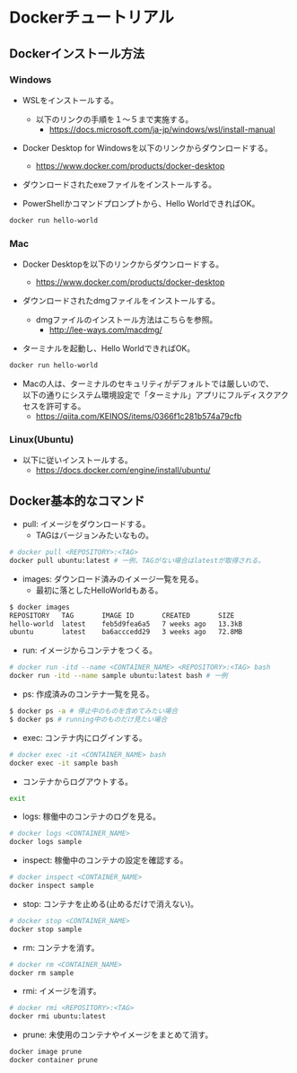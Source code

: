 # Dockerチュートリアル


## Dockerインストール方法

### Windows

- WSLをインストールする。
  - 以下のリンクの手順を１～５まで実施する。
    - https://docs.microsoft.com/ja-jp/windows/wsl/install-manual

- Docker Desktop for Windowsを以下のリンクからダウンロードする。
  - https://www.docker.com/products/docker-desktop

- ダウンロードされたexeファイルをインストールする。

- PowerShellかコマンドプロンプトから、Hello WorldできればOK。
```powershell
docker run hello-world
```

### Mac

- Docker Desktopを以下のリンクからダウンロードする。
  - https://www.docker.com/products/docker-desktop

- ダウンロードされたdmgファイルをインストールする。
  - dmgファイルのインストール方法はこちらを参照。
    - http://lee-ways.com/macdmg/

- ターミナルを起動し、Hello WorldできればOK。
```sh
docker run hello-world
```

- Macの人は、ターミナルのセキュリティがデフォルトでは厳しいので、<br>以下の通りにシステム環境設定で「ターミナル」アプリにフルディスクアクセスを許可する。
  - https://qiita.com/KEINOS/items/0366f1c281b574a79cfb

### Linux(Ubuntu)

- 以下に従いインストールする。
  - https://docs.docker.com/engine/install/ubuntu/


## Docker基本的なコマンド

- pull: イメージをダウンロードする。
  - TAGはバージョンみたいなもの。
```sh
# docker pull <REPOSITORY>:<TAG>
docker pull ubuntu:latest # 一例、TAGがない場合はlatestが取得される。
```

- images: ダウンロード済みのイメージ一覧を見る。
  - 最初に落としたHelloWorldもある。
```sh
$ docker images
REPOSITORY   TAG       IMAGE ID       CREATED       SIZE
hello-world  latest    feb5d9fea6a5   7 weeks ago   13.3kB
ubuntu       latest    ba6acccedd29   3 weeks ago   72.8MB
```

- run: イメージからコンテナをつくる。
```sh
# docker run -itd --name <CONTAINER_NAME> <REPOSITORY>:<TAG> bash
docker run -itd --name sample ubuntu:latest bash # 一例
```

- ps: 作成済みのコンテナ一覧を見る。
```sh
$ docker ps -a # 停止中のものを含めてみたい場合
$ docker ps # running中のものだけ見たい場合
```

- exec: コンテナ内にログインする。
```sh
# docker exec -it <CONTAINER_NAME> bash
docker exec -it sample bash
```

- コンテナからログアウトする。
```sh
exit
```

- logs: 稼働中のコンテナのログを見る。
```sh
# docker logs <CONTAINER_NAME>
docker logs sample
```

- inspect: 稼働中のコンテナの設定を確認する。
```sh
# docker inspect <CONTAINER_NAME>
docker inspect sample
```

- stop: コンテナを止める(止めるだけで消えない)。
```sh
# docker stop <CONTAINER_NAME>
docker stop sample
```

- rm: コンテナを消す。
```sh
# docker rm <CONTAINER_NAME>
docker rm sample
```

- rmi: イメージを消す。
```sh
# docker rmi <REPOSITORY>:<TAG>
docker rmi ubuntu:latest
```

- prune: 未使用のコンテナやイメージをまとめて消す。
```sh
docker image prune
docker container prune
```
